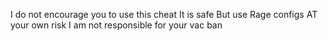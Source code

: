 I do not encourage you to use this cheat It is safe But use Rage configs AT your own risk I am not responsible for your vac ban
